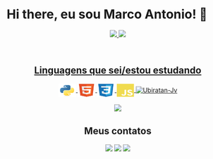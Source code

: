 # Hi there, eu sou Marco Antonio! 👋
<div align="center">
  <a href="https://github.com/KelvemC">
  <img height="180em" src="https://github-readme-stats.vercel.app/api?username=MarkAntonio&show_icons=true&theme=dracula&include_all_commits=true&count_private=true"/>
  <img height="180em" src="https://github-readme-stats.vercel.app/api/top-langs/?username=MarkAntonio&layout=compact&langs_count=7&theme=dracula"/>
</div>
  
  <p></p>
  
<div align = "center" style="display: inline_block"><br>
  
  ## Linguagens que sei/estou estudando
  <img align="center" alt="Marco-Python" height="30" width="40" src="https://raw.githubusercontent.com/devicons/devicon/master/icons/python/python-original.svg">
  <img align="center" alt="Marco-HTML" height="30" width="40" src="https://raw.githubusercontent.com/devicons/devicon/master/icons/html5/html5-original.svg">
  <img align="center" alt="Marco-CSS" height="30" width="40" src="https://raw.githubusercontent.com/devicons/devicon/master/icons/css3/css3-original.svg">
  <img align="center" alt="Marco-Js" height="30" width="40" src="https://raw.githubusercontent.com/devicons/devicon/master/icons/javascript/javascript-plain.svg">
  <img align="center" alt="Ubiratan-Jv" height="30" width="40" src="https://cdn.jsdelivr.net/gh/devicons/devicon/icons/java/java-original.svg">

  
</div>
  
<div align = "center">
  <br/>
  <a href = "https://git-scm.com" target="_blank">
    <img src = "https://img.shields.io/badge/GIT-E44C30?style=for-the-badge&logo=git&logoColor=white" target="_blank">
  </a>
</div>

<div align = "center">
  
  ## Meus contatos
  
  <a href="https://www.linkedin.com/in/mark005/" target="_blank"><img src="https://img.shields.io/badge/-LinkedIn-%230077B5?style=for-the-badge&logo=linkedin&logoColor=white" target="_blank"></a> 
  <a href = "mailto:marcosdesouza772@gmail.com"><img src="https://img.shields.io/badge/-Gmail-%23333?style=for-the-badge&logo=gmail&logoColor=white" target="_blank"></a>
  <a href = "https://www.instagram.com/m.a.r.c.o_antonio_/" target="_blank"><img src = "https://img.shields.io/badge/Instagram-E4405F?style=for-the-badge&logo=instagram&logoColor=white" target="_blank"></a>  
 
</div>
